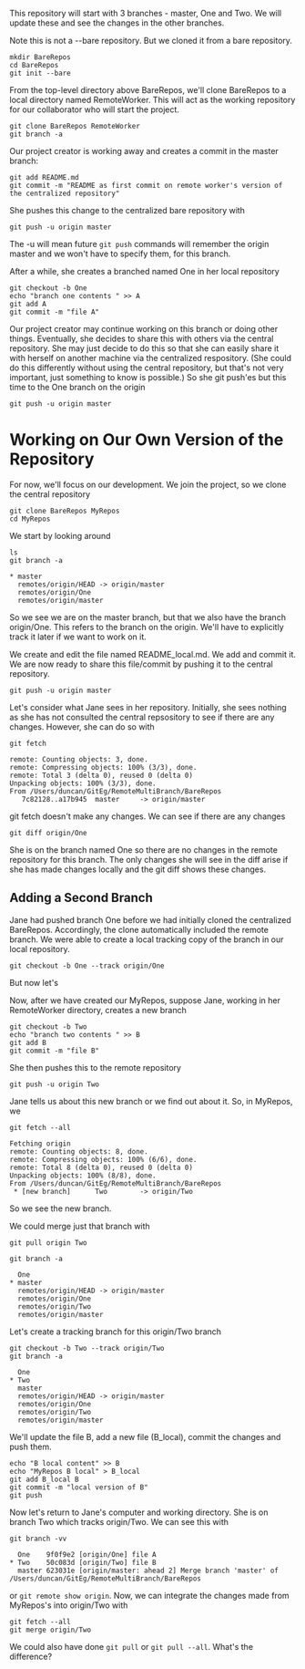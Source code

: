 This repository will start with 3 branches - master, One and Two.
We will update these and see the changes in the other branches.

Note this is not a --bare repository.
But we cloned it from a bare repository.

```
mkdir BareRepos
cd BareRepos
git init --bare
```

From the top-level directory above BareRepos,
we'll clone BareRepos to a local directory named
RemoteWorker. This will act as the working repository
for our collaborator who will start the project.
```
git clone BareRepos RemoteWorker
git branch -a
```

Our project creator is working away
and creates a commit in the master branch:
```
git add README.md 
git commit -m "README as first commit on remote worker's version of the centralized repository"
```
She pushes this change to the centralized bare repository with
```
git push -u origin master
```
The -u will mean future `git push` commands will remember the origin master
and we won't have to specify them, for this branch.


After a while, she creates a branched named One in her local repository
```{shell}
git checkout -b One
echo "branch one contents " >> A
git add A
git commit -m "file A"
```

Our project creator may continue working on this branch or doing other things.
Eventually, she decides to share this with others via the central repository.
She may just decide to do this so that she can easily share it with herself
on another machine via the centralized respository. (She could do this differently
without using the central repository, but that's not very important, just something
to know is possible.)
So she git push'es but this time to the One branch on the origin
```{shell}
git push -u origin master
```

# Working on Our Own Version of the Repository

For now, we'll focus on our development.
We join the project, so we clone the central repository
```
git clone BareRepos MyRepos
cd MyRepos
```

We start by looking around
```
ls
git branch -a
```
```
* master
  remotes/origin/HEAD -> origin/master
  remotes/origin/One
  remotes/origin/master
```
So we see we are on the master branch, but that we also have the
branch origin/One.
This refers to the branch on the origin. We'll have to explicitly track it later
if we want to work on it.


We create and edit the file named README_local.md.
We add and commit it.
We are now ready to share this file/commit by pushing it to the central repository.
```
git push -u origin master
```


Let's consider what Jane sees in her repository.
Initially, she sees nothing as she has not consulted
the central repsository to see if there are any changes.
However, she can do so with
```
git fetch
```
```
remote: Counting objects: 3, done.        
remote: Compressing objects: 100% (3/3), done.        
remote: Total 3 (delta 0), reused 0 (delta 0)        
Unpacking objects: 100% (3/3), done.
From /Users/duncan/GitEg/RemoteMultiBranch/BareRepos
   7c82128..a17b945  master     -> origin/master
```
git fetch doesn't make any changes.
We can see if there are any changes
```
git diff origin/One
```

She is on the branch named One 
so there are no changes in the remote repository for this branch.
The only changes she will see in the diff arise if she has made changes locally
and  the git diff shows these changes.




## Adding a Second Branch
Jane had pushed branch One before we had initially cloned the centralized BareRepos.
Accordingly, the clone automatically included the remote branch. We
were able to create a local tracking copy of the branch in our local repository.
```
git checkout -b One --track origin/One
```

But now let's 


Now, after we have created our MyRepos,
suppose Jane, working in her RemoteWorker directory, creates a new branch
```{shell}
git checkout -b Two
echo "branch two contents " >> B
git add B
git commit -m "file B"
```
She then pushes this to the remote repository
```
git push -u origin Two
```

Jane tells us about this new branch or we find out about it.
So, in MyRepos, we 
```
git fetch --all
```
```
Fetching origin
remote: Counting objects: 8, done.        
remote: Compressing objects: 100% (6/6), done.        
remote: Total 8 (delta 0), reused 0 (delta 0)        
Unpacking objects: 100% (8/8), done.
From /Users/duncan/GitEg/RemoteMultiBranch/BareRepos
 * [new branch]      Two        -> origin/Two
```
So we see the new branch.

We could merge just that branch with
```
git pull origin Two
```
```
git branch -a
```
```
  One
* master
  remotes/origin/HEAD -> origin/master
  remotes/origin/One
  remotes/origin/Two
  remotes/origin/master
```

Let's create a tracking branch for this origin/Two branch
```
git checkout -b Two --track origin/Two
git branch -a
```
```
  One
* Two
  master
  remotes/origin/HEAD -> origin/master
  remotes/origin/One
  remotes/origin/Two
  remotes/origin/master
```

We'll update the file B, add a new file (B_local), commit the changes  and push them.
```
echo "B local content" >> B
echo "MyRepos B local" > B_local
git add B_local B
git commit -m "local version of B"
git push
```

Now let's return to Jane's computer and working directory.
She is on branch Two which tracks origin/Two. We can see this with
```
git branch -vv
```
```
  One    9f0f9e2 [origin/One] file A
* Two    50c083d [origin/Two] file B
  master 623031e [origin/master: ahead 2] Merge branch 'master' of /Users/duncan/GitEg/RemoteMultiBranch/BareRepos
```
or 
`git remote show origin`.
Now, we can integrate the changes made from MyRepos's into origin/Two with
```
git fetch --all
git merge origin/Two
```
We could also have done `git pull` or `git pull --all`.
What's the difference? <!-- question -->



